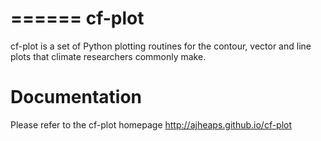 ======
cf-plot
======

cf-plot is a set of Python plotting routines for the contour, vector and line plots that climate
researchers commonly make.  


Documentation
=============
Please refer to the cf-plot homepage http://ajheaps.github.io/cf-plot


